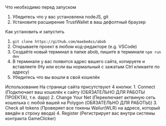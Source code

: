 Что необходимо перед запуском
  1. Убедитесь что у вас установлена nodeJS, git
  2. Установите расширение TrustWallet в ваш дефолтный браузер

Как установить и запустить
  1. `git clone https://github.com/maebeAss/abob`
  2. Открываете проект в любом код-редакторе (e.g. VSCode)
  3. Создаёте новый терминал в папке abob, пишите в терминале `npm run dev`
  4. В терминале у вас появится адрес вашего сайта, копируете и вставляете (Ну или если вы нормальный с зажатым Ctrl кликаете по адресу)
  5. Убедитесь что вы вошли в свой кошелёк

Использование
  На странице сайта присутствуют 4 кнопки:
    1. Connect (Подключает ваш кошелёк к сайту (ОБЯЗАТЕЛЬНО ДЛЯ РАБОТЫ ПРОЕКТА), т.е. dapp)
    2. Change Your Net (Переключает актвиную сеть кошелька с любой вашей на Polygon (ОБЯЗАТЕЛЬНО ДЛЯ РАБОТЫ))
    3. Check all tokens (Проверяет все токены Wailur(WLR) на адресе, который введён в строку ввода)
    4. Register (Регистрирует вас внутри системы контракта GameClicker)
